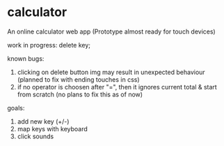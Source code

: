 # calculator
An online calculator web app
(Prototype almost ready for touch devices)

work in progress: delete key;

known bugs:
1. clicking on delete button img may result in unexpected behaviour
	(planned to fix with ending touches in css)
2. if no operator is choosen after "=", then it ignores current total & start from scratch
	(no plans to fix this as of now)

goals:
1. add new key (+/-)
2. map keys with keyboard
3. click sounds
